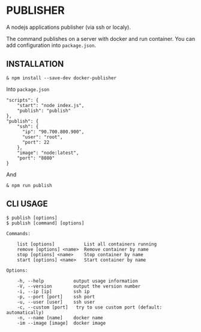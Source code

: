 # PUBLISHER

A nodejs applications publisher (via ssh or localy).

The command publishes on a server with docker and run container. You can add configuration into `package.json`.

## INSTALLATION

```
& npm install --save-dev docker-publisher
```

Into `package.json`

```
"scripts": {
    "start": "node index.js",
    "publish": "publish"
},
"publish": {
    "ssh": {
      "ip": "90.700.800.900",
      "user": "root",
      "port": 22
    },
    "image": "node:latest",
    "port": "8080"
}
```

And

```
& npm run publish
```

## CLI USAGE

```
$ publish [options]
$ publish [command] [options]

Commands:

    list [options]           List all containers running
    remove [options] <name>  Remove container by name
    stop [options] <name>    Stop container by name
    start [options] <name>   Start container by name

Options:

    -h, --help           output usage information
    -V, --version        output the version number
    -i, --ip [ip]        ssh ip
    -p, --port [port]    ssh port
    -u, --user [user]    ssh user
    -c, --custom [port]   try to use custom port (default: automatically)
    -n, --name [name]    docker name
    -im --image [image]  docker image
```
